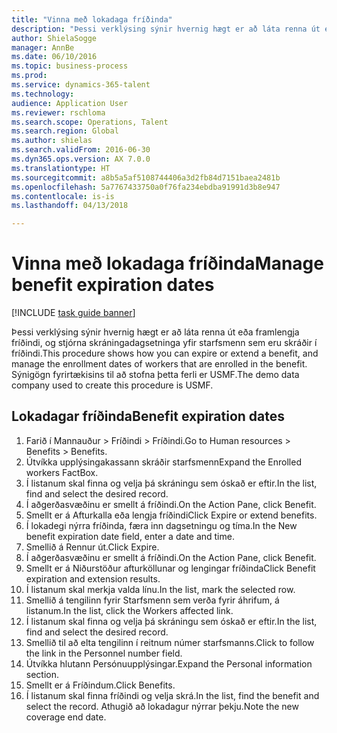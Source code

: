 ```yaml
--- 
title: "Vinna með lokadaga fríðinda"
description: "Þessi verklýsing sýnir hvernig hægt er að láta renna út eða framlengja fríðindi, og stjórna skráningadagsetninga yfir starfsmenn sem eru skráðir í fríðindi."
author: ShielaSogge
manager: AnnBe
ms.date: 06/10/2016
ms.topic: business-process
ms.prod: 
ms.service: dynamics-365-talent
ms.technology: 
audience: Application User
ms.reviewer: rschloma
ms.search.scope: Operations, Talent
ms.search.region: Global
ms.author: shielas
ms.search.validFrom: 2016-06-30
ms.dyn365.ops.version: AX 7.0.0
ms.translationtype: HT
ms.sourcegitcommit: a8b5a5af5108744406a3d2fb84d7151baea2481b
ms.openlocfilehash: 5a7767433750a0f76fa234ebdba91991d3b8e947
ms.contentlocale: is-is
ms.lasthandoff: 04/13/2018

---
```

# <a name="manage-benefit-expiration-dates"></a><span data-ttu-id="30033-103">Vinna með lokadaga fríðinda</span><span class="sxs-lookup"><span data-stu-id="30033-103">Manage benefit expiration dates</span></span>

[!INCLUDE [task guide banner](../../includes/task-guide-banner.md)]

<span data-ttu-id="30033-104">Þessi verklýsing sýnir hvernig hægt er að láta renna út eða framlengja fríðindi, og stjórna skráningadagsetninga yfir starfsmenn sem eru skráðir í fríðindi.</span><span class="sxs-lookup"><span data-stu-id="30033-104">This procedure shows how you can expire or extend a benefit, and manage the enrollment dates of workers that are enrolled in the benefit.</span></span> <span data-ttu-id="30033-105">Sýnigögn fyrirtækisins til að stofna þetta ferli er USMF.</span><span class="sxs-lookup"><span data-stu-id="30033-105">The demo data company used to create this procedure is USMF.</span></span>


## <a name="benefit-expiration-dates"></a><span data-ttu-id="30033-106">Lokadagar fríðinda</span><span class="sxs-lookup"><span data-stu-id="30033-106">Benefit expiration dates</span></span>
1. <span data-ttu-id="30033-107">Farið í Mannauður > Fríðindi > Fríðindi.</span><span class="sxs-lookup"><span data-stu-id="30033-107">Go to Human resources > Benefits > Benefits.</span></span>
2. <span data-ttu-id="30033-108">Útvíkka upplýsingakassann skráðir starfsmenn</span><span class="sxs-lookup"><span data-stu-id="30033-108">Expand the Enrolled workers FactBox.</span></span>
3. <span data-ttu-id="30033-109">Í listanum skal finna og velja þá skráningu sem óskað er eftir.</span><span class="sxs-lookup"><span data-stu-id="30033-109">In the list, find and select the desired record.</span></span>
4. <span data-ttu-id="30033-110">Í aðgerðasvæðinu er smellt á fríðindi.</span><span class="sxs-lookup"><span data-stu-id="30033-110">On the Action Pane, click Benefit.</span></span>
5. <span data-ttu-id="30033-111">Smellt er á Afturkalla eða lengja fríðindi</span><span class="sxs-lookup"><span data-stu-id="30033-111">Click Expire or extend benefits.</span></span>
6. <span data-ttu-id="30033-112">Í lokadegi nýrra fríðinda, færa inn dagsetningu og tíma.</span><span class="sxs-lookup"><span data-stu-id="30033-112">In the New benefit expiration date field, enter a date and time.</span></span>
7. <span data-ttu-id="30033-113">Smellið á Rennur út.</span><span class="sxs-lookup"><span data-stu-id="30033-113">Click Expire.</span></span>
8. <span data-ttu-id="30033-114">Í aðgerðasvæðinu er smellt á fríðindi.</span><span class="sxs-lookup"><span data-stu-id="30033-114">On the Action Pane, click Benefit.</span></span>
9. <span data-ttu-id="30033-115">Smellt er á Niðurstöður afturköllunar og lengingar fríðinda</span><span class="sxs-lookup"><span data-stu-id="30033-115">Click Benefit expiration and extension results.</span></span>
10. <span data-ttu-id="30033-116">Í listanum skal merkja valda línu.</span><span class="sxs-lookup"><span data-stu-id="30033-116">In the list, mark the selected row.</span></span>
11. <span data-ttu-id="30033-117">Smellið á tengilinn fyrir Starfsmenn sem verða fyrir áhrifum, á listanum.</span><span class="sxs-lookup"><span data-stu-id="30033-117">In the list, click the Workers affected link.</span></span>
12. <span data-ttu-id="30033-118">Í listanum skal finna og velja þá skráningu sem óskað er eftir.</span><span class="sxs-lookup"><span data-stu-id="30033-118">In the list, find and select the desired record.</span></span>
13. <span data-ttu-id="30033-119">Smellið til að elta tengilinn í reitnum númer starfsmanns.</span><span class="sxs-lookup"><span data-stu-id="30033-119">Click to follow the link in the Personnel number field.</span></span>
14. <span data-ttu-id="30033-120">Útvíkka hlutann Persónuupplýsingar.</span><span class="sxs-lookup"><span data-stu-id="30033-120">Expand the Personal information section.</span></span>
15. <span data-ttu-id="30033-121">Smellt er á Fríðindum.</span><span class="sxs-lookup"><span data-stu-id="30033-121">Click Benefits.</span></span>
16. <span data-ttu-id="30033-122">Í listanum skal finna fríðindi og velja skrá.</span><span class="sxs-lookup"><span data-stu-id="30033-122">In the list, find the benefit and select the record.</span></span> <span data-ttu-id="30033-123">Athugið að lokadagur nýrrar þekju.</span><span class="sxs-lookup"><span data-stu-id="30033-123">Note the new coverage end date.</span></span>


